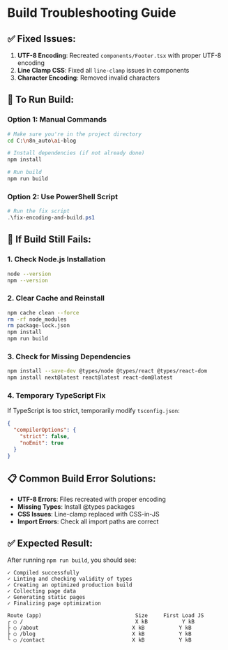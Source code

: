 # Build Troubleshooting Guide

## ✅ Fixed Issues:
1. **UTF-8 Encoding**: Recreated `components/Footer.tsx` with proper UTF-8 encoding
2. **Line Clamp CSS**: Fixed all `line-clamp` issues in components
3. **Character Encoding**: Removed invalid characters

## 🔧 To Run Build:

### Option 1: Manual Commands
```bash
# Make sure you're in the project directory
cd C:\n8n_auto\ai-blog

# Install dependencies (if not already done)
npm install

# Run build
npm run build
```

### Option 2: Use PowerShell Script
```powershell
# Run the fix script
.\fix-encoding-and-build.ps1
```

## 🚨 If Build Still Fails:

### 1. Check Node.js Installation
```bash
node --version
npm --version
```

### 2. Clear Cache and Reinstall
```bash
npm cache clean --force
rm -rf node_modules
rm package-lock.json
npm install
npm run build
```

### 3. Check for Missing Dependencies
```bash
npm install --save-dev @types/node @types/react @types/react-dom
npm install next@latest react@latest react-dom@latest
```

### 4. Temporary TypeScript Fix
If TypeScript is too strict, temporarily modify `tsconfig.json`:
```json
{
  "compilerOptions": {
    "strict": false,
    "noEmit": true
  }
}
```

## 📋 Common Build Error Solutions:

- **UTF-8 Errors**: Files recreated with proper encoding
- **Missing Types**: Install @types packages
- **CSS Issues**: Line-clamp replaced with CSS-in-JS
- **Import Errors**: Check all import paths are correct

## ✅ Expected Result:
After running `npm run build`, you should see:
```
✓ Compiled successfully
✓ Linting and checking validity of types
✓ Creating an optimized production build
✓ Collecting page data
✓ Generating static pages
✓ Finalizing page optimization

Route (app)                              Size     First Load JS
┌ ○ /                                    X kB           Y kB
├ ○ /about                              X kB           Y kB
├ ○ /blog                               X kB           Y kB
└ ○ /contact                            X kB           Y kB
```